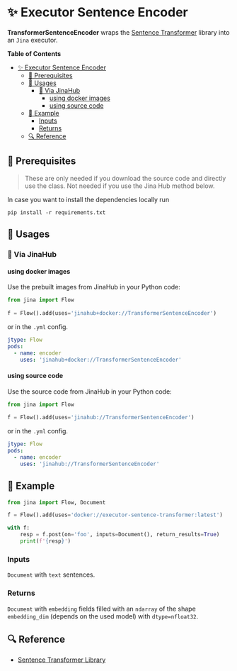 # ✨ Executor Sentence Encoder  

**TransformerSentenceEncoder** wraps the [Sentence Transformer](https://www.sbert.net/docs)
library into an `Jina` executor. 


**Table of Contents**

- [✨ Executor Sentence Encoder](#-executor-sentence-encoder)
  - [🌱 Prerequisites](#-prerequisites)
  - [🚀 Usages](#-usages)
    - [🚚 Via JinaHub](#-via-jinahub)
      - [using docker images](#using-docker-images)
      - [using source code](#using-source-code)
  - [🎉️ Example](#️-example)
    - [Inputs](#inputs)
    - [Returns](#returns)
  - [🔍️ Reference](#️-reference)


## 🌱 Prerequisites

> These are only needed if you download the source code and directly use the class. Not needed if you use the Jina Hub method below.

In case you want to install the dependencies locally run 
```
pip install -r requirements.txt
```

## 🚀 Usages
### 🚚 Via JinaHub

#### using docker images
Use the prebuilt images from JinaHub in your Python code: 

```python
from jina import Flow
	
f = Flow().add(uses='jinahub+docker://TransformerSentenceEncoder')
```

or in the `.yml` config.
	
```yaml
jtype: Flow
pods:
  - name: encoder
    uses: 'jinahub+docker://TransformerSentenceEncoder'
```

#### using source code
Use the source code from JinaHub in your Python code:

```python
from jina import Flow
	
f = Flow().add(uses='jinahub://TransformerSentenceEncoder')
```

or in the `.yml` config.

```yaml
jtype: Flow
pods:
  - name: encoder
    uses: 'jinahub://TransformerSentenceEncoder'
```


## 🎉️ Example 

```python
from jina import Flow, Document

f = Flow().add(uses='docker://executor-sentence-transformer:latest')

with f:
    resp = f.post(on='foo', inputs=Document(), return_results=True)
	print(f'{resp}')
```

### Inputs 

`Document` with `text` sentences.

### Returns

`Document` with `embedding` fields filled with an `ndarray` of the shape `embedding_dim` (depends on the used model) with `dtype=nfloat32`.


## 🔍️ Reference
- [Sentence Transformer Library](https://www.sbert.net/docs)

